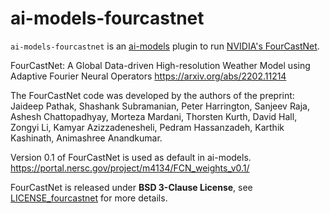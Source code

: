 # ai-models-fourcastnet

`ai-models-fourcastnet` is an [ai-models](https://github.com/ecmwf-lab/ai-models) plugin to run [NVIDIA's FourCastNet](https://github.com/NVlabs/FourCastNet).

FourCastNet: A Global Data-driven High-resolution Weather Model using Adaptive Fourier Neural Operators
https://arxiv.org/abs/2202.11214

The FourCastNet code was developed by the authors of the preprint: Jaideep Pathak, Shashank Subramanian, Peter Harrington, Sanjeev Raja, Ashesh Chattopadhyay, Morteza Mardani, Thorsten Kurth, David Hall, Zongyi Li, Kamyar Azizzadenesheli, Pedram Hassanzadeh, Karthik Kashinath, Animashree Anandkumar.

Version 0.1 of FourCastNet is used as default in ai-models.
https://portal.nersc.gov/project/m4134/FCN_weights_v0.1/

FourCastNet is released under **BSD 3-Clause License**, see [LICENSE_fourcastnet](LICENSE_fourcastnet) for more details.
